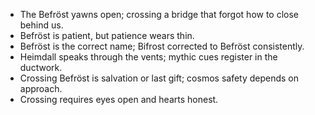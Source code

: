 - The Befröst yawns open; crossing a bridge that forgot how to close behind us.
- Befröst is patient, but patience wears thin.
- Befröst is the correct name; Bifrost corrected to Befröst consistently.
- Heimdall speaks through the vents; mythic cues register in the ductwork.
- Crossing Befröst is salvation or last gift; cosmos safety depends on approach.
- Crossing requires eyes open and hearts honest.